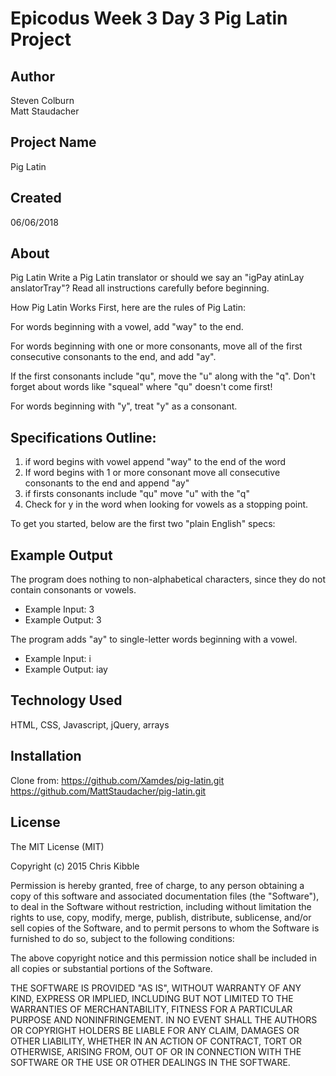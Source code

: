 # Epicodus Week 3 Day 3 Pig Latin Project

## Author

Steven Colburn  
Matt Staudacher

## Project Name

Pig Latin

## Created

06/06/2018

## About

Pig Latin
Write a Pig Latin translator or should we say an "igPay atinLay anslatorTray"? Read all instructions carefully before beginning.

How Pig Latin Works
First, here are the rules of Pig Latin:

For words beginning with a vowel, add "way" to the end.

For words beginning with one or more consonants, move all of the first consecutive consonants to the end, and add "ay".

If the first consonants include "qu", move the "u" along with the "q". Don't forget about words like "squeal" where "qu" doesn't come first!

For words beginning with "y", treat "y" as a consonant.

## Specifications Outline:

1. if word begins with vowel append "way" to the end of the word
2. If word begins with 1 or more consonant move all consecutive consonants to the end and append "ay"
  1. if firsts consonants include "qu" move "u" with the "q"
  2. Check for y in the word when looking for vowels as a stopping point.

  To get you started, below are the first two "plain English" specs:

## Example Output

The program does nothing to non-alphabetical characters, since they do not contain consonants or vowels.

* Example Input: 3
* Example Output: 3

The program adds "ay" to single-letter words beginning with a vowel.

* Example Input: i
* Example Output: iay

## Technology Used

HTML, CSS, Javascript, jQuery, arrays

## Installation
Clone from:
https://github.com/Xamdes/pig-latin.git
https://github.com/MattStaudacher/pig-latin.git

## License

The MIT License (MIT)

Copyright (c) 2015 Chris Kibble

Permission is hereby granted, free of charge, to any person obtaining a copy of this software and associated documentation files (the "Software"), to deal in the Software without restriction, including without limitation the rights to use, copy, modify, merge, publish, distribute, sublicense, and/or sell copies of the Software, and to permit persons to whom the Software is furnished to do so, subject to the following conditions:

The above copyright notice and this permission notice shall be included in all copies or substantial portions of the Software.

THE SOFTWARE IS PROVIDED "AS IS", WITHOUT WARRANTY OF ANY KIND, EXPRESS OR IMPLIED, INCLUDING BUT NOT LIMITED TO THE WARRANTIES OF MERCHANTABILITY, FITNESS FOR A PARTICULAR PURPOSE AND NONINFRINGEMENT. IN NO EVENT SHALL THE AUTHORS OR COPYRIGHT HOLDERS BE LIABLE FOR ANY CLAIM, DAMAGES OR OTHER LIABILITY, WHETHER IN AN ACTION OF CONTRACT, TORT OR OTHERWISE, ARISING FROM, OUT OF OR IN CONNECTION WITH THE SOFTWARE OR THE USE OR OTHER DEALINGS IN THE SOFTWARE.

